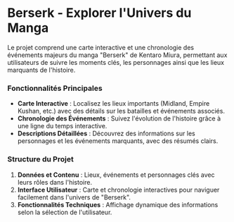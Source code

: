 # Berserk - Explorer l'Univers du Manga

Le projet comprend une carte interactive et une chronologie des événements majeurs du manga "Berserk" de Kentaro Miura, permettant aux utilisateurs de suivre les moments clés, les personnages ainsi que les lieux marquants de l'histoire.

### Fonctionnalités Principales

- **Carte Interactive** : Localisez les lieux importants (Midland, Empire Kushan, etc.) avec des détails sur les batailles et événements associés.
- **Chronologie des Événements** : Suivez l'évolution de l'histoire grâce à une ligne du temps interactive.
- **Descriptions Détaillées** : Découvrez des informations sur les personnages et les événements marquants, avec des résumés clairs.

### Structure du Projet

1. **Données et Contenu** : Lieux, événements et personnages clés avec leurs rôles dans l'histoire.
2. **Interface Utilisateur** : Carte et chronologie interactives pour naviguer facilement dans l'univers de "Berserk".
3. **Fonctionnalités Techniques** : Affichage dynamique des informations selon la sélection de l'utilisateur.
